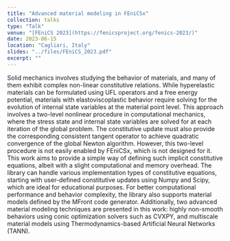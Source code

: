 ```yaml
---
title: "Advanced material modeling in FEniCSx"
collection: talks
type: "Talk"
venue: "[FEniCS 2023](https://fenicsproject.org/fenics-2023/)"
date: 2023-06-15
location: "Cagliari, Italy"
slides: "../files/FEniCS_2023.pdf"
excerpt: ""
---
```



Solid mechanics involves studying the behavior of materials, and many of them exhibit complex non-linear constitutive relations. While hyperelastic materials can be formulated using UFL operators and a free energy potential, materials with elastoviscoplastic behavior require solving for the evolution of internal state variables at the material point level. This approach involves a two-level nonlinear procedure in computational mechanics, where the stress state and internal state variables are solved for at each iteration of the global problem. The constitutive update must also provide the corresponding consistent tangent operator to achieve quadratic convergence of the global Newton algorithm. However, this two-level procedure is not easily enabled by FEniCSx, which is not designed for it. This work aims to provide a simple way of defining such implicit constitutive equations, albeit with a slight computational and memory overhead. The library can handle various implementation types of constitutive equations, starting with user-defined constitutive updates using Numpy and Scipy, which are ideal for educational purposes. For better computational performance and behavior complexity, the library also supports material models defined by the MFront code generator. Additionally, two advanced material modeling techniques are presented in this work: highly non-smooth behaviors using conic optimization solvers such as CVXPY, and multiscale material models using Thermodynamics-based Artificial Neural Networks (TANN).